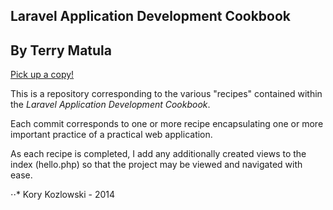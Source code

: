 ## Laravel Application Development Cookbook
## By Terry Matula

<a href="http://www.packtpub.com/laravel-application-development-cookbook/book" target="_blank">Pick up a copy!</a> 

This is a repository corresponding to the various "recipes" contained within the _Laravel Application Development Cookbook_. 

Each commit corresponds to one or more recipe encapsulating one or more important practice of a practical web application. 

As each recipe is completed, I add any additionally created views to the index (hello.php) so that the project may be viewed and navigated with ease. 

⋅⋅* Kory Kozlowski - 2014
